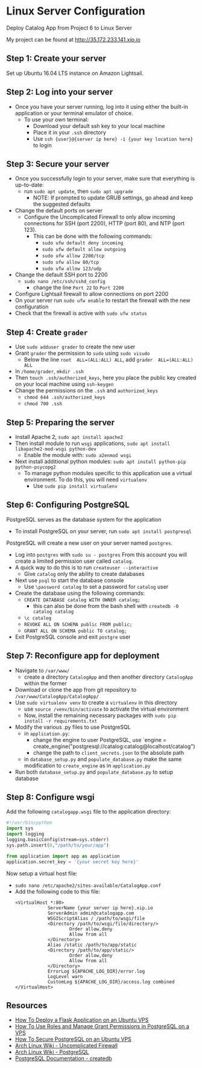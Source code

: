 # Linux Server Configuration

Deploy Catalog App from Project 6 to Linux Server

My project can be found at http://35.172.233.141.xip.io

## Step 1: Create your server
Set up Ubuntu 16.04 LTS instance on Amazon Lightsail.

## Step 2: Log into your server
* Once you have your server running, log into it using either the built-in application or your terminal emulator of choice.
    * To use your own terminal:
        * Download your default ssh key to your local machine
        * Place it in your `.ssh` directory
        * Use `ssh {user}@{server ip here} -i {your key location here}` to login

## Step 3: Secure your server
* Once you successfully login to your server, make sure that everything is up-to-date:
    * run `sudo apt update`, then `sudo apt upgrade`
        * NOTE: If prompted to update GRUB settings, go ahead and keep the suggested defaults
* Change the default ports on server
    * Configure the Uncomplicated Firewall to only allow incoming connections for SSH (port 2200), HTTP (port 80), and NTP (port 123).
        * This can be done with the following commands:
            * `sudo ufw default deny incoming`
            * `sudo ufw default allow outgoing`
            * `sudo ufw allow 2200/tcp`
            * `sudo ufw allow 80/tcp`
            * `sudo ufw allow 123/udp`
* Change the default SSH port to 2200
    * `sudo nano /etc/ssh/sshd_config`
        * change the line `Port 22` to `Port 2200`
* Configure Lightsail firewall to allow connections on port 2200
* On your server run `sudo ufw enable` to restart the firewall with the new configuration
* Check that the firewall is active with `sudo ufw status`

## Step 4: Create `grader`
* Use `sudo adduser grader` to create the new user
* Grant `grader` the permission to `sudo` using `sudo visudo`
    * Below the line `root  ALL=(ALL:ALL) ALL`, add `grader  ALL=(ALL:ALL) ALL`
* In `/home/grader`, `mkdir .ssh`
* Then `touch .ssh/authorized_keys`, here you place the public key created on your local machine using `ssh-keygen`
* Change the permissions on the `.ssh` and `authorized_keys`
    * `chmod 644 .ssh/authorized_keys`
    * `chmod 700 .ssh`
## Step 5: Preparing the server
* Install Apache 2, `sudo apt install apache2`
* Then install module to run `wsgi` applications, `sudo apt install libapache2-mod-wsgi python-dev`
    * Enable the module with: `sudo a2enmod wsgi`
* Next install additional python modules: `sudo apt install python-pip python-psycopg2`
    * To manage python modules specific to this application use a virtual environment. To do this, you will need `virtualenv`
        * Use `sudo pip install virtualenv`

## Step 6: Configuring PostgreSQL
PostgreSQL serves as the database system for the application
* To install PostgreSQL on your server, run `sudo apt install postgresql`

PostgreSQL will create a new user on your server named `postgres`.
* Log into `postgres` with `sudo su - postgres`
From this account you will create a limited permission user called `catalog`. 
* A quick way to do this is to run `createuser --interactive`
    * Give `catalog` only the ability to create databases
* Next use `psql` to start the database console
    * Use `\password catalog` to set a password for `catalog` user
* Create the database using the following commands: 
    * `CREATE DATABASE catalog WITH OWNER catalog;`
        * this can also be done from the bash shell with `createdb -0 catalog catalog`
    * `\c catalog`
    * `REVOKE ALL ON SCHEMA public FROM public;`
    * `GRANT ALL ON SCHEMA public TO catalog;` 
* Exit PostgreSQL console and exit `postgre` user

## Step 7: Reconfigure app for deployment
* Navigate to `/var/www/`
    * create a directory `CatalogApp` and then another directory `CatalogApp` within the former
* Download or clone the app from git repository to `/var/www/CatalogApp/CatalogApp/`
* Use `sudo virtualenv venv` to create a `virtualenv` in this directory
    * use `source /venv/bin/activate` to activate the virtual environment
    * Now, install the remaining necessary packages with `sudo pip install -r requirements.txt`
* Modify the various .py files to use PostgreSQL
    * in `application.py`:
        * change the engine to user PostgreSQL, use `engine = create_engine("postgresql://catalog:catalog@localhost/catalog")
        * change the path to `client_secrets.json` to the absolute path
    * in `database_setup.py` and `populate_database.py` make the same modification to `create_engine` as in `application.py`
* Run both `database_setup.py` and `populate_database.py` to setup database


## Step 8: Configure wsgi
Add the following `catalogapp.wsgi` file to the application directory:
```python
#!/usr/bin/python
import sys
import logging
logging.basicConfig(stream=sys.stderr)
sys.path.insert(0,"/path/to/your/app")

from application import app as application
application.secret_key = '{your secret key here}'
```

Now setup a virtual host file: 
* `sudo nano /etc/apache2/sites-available/CatalogApp.conf`
* Add the following code to this file:
    ```
    <VirtualHost *:80>
                ServerName {your server ip here}.xip.io
                ServerAdmin admin@catalogapp.com
                WSGIScriptAlias / /path/to/wsgi/file
                <Directory /path/to/wsgi/file/directory/>
                        Order allow,deny
                        Allow from all
                </Directory>
                Alias /static /path/to/app/static
                <Directory /path/to/app/static/>
                        Order allow,deny
                        Allow from all
                </Directory>
                ErrorLog ${APACHE_LOG_DIR}/error.log
                LogLevel warn
                CustomLog ${APACHE_LOG_DIR}/access.log combined
    </VirtualHost>
    ```

## Resources
* [How To Deploy a Flask Application on an Ubuntu VPS
](https://www.digitalocean.com/community/tutorials/how-to-deploy-a-flask-application-on-an-ubuntu-vps)
* [How To Use Roles and Manage Grant Permissions in PostgreSQL on a VPS](https://www.digitalocean.com/community/tutorials/how-to-use-roles-and-manage-grant-permissions-in-postgresql-on-a-vps--2)
* [How To Secure PostgreSQL on an Ubuntu VPS](https://www.digitalocean.com/community/tutorials/how-to-secure-postgresql-on-an-ubuntu-vps)
* [Arch Linux Wiki - Uncomplicated Firewall](https://wiki.archlinux.org/index.php/Uncomplicated_Firewall)
* [Arch Linux Wiki - PostgreSQL](https://wiki.archlinux.org/index.php/PostgreSQL)
* [PostgreSQL Documentation - createdb](https://www.postgresql.org/docs/current/static/app-createdb.html)